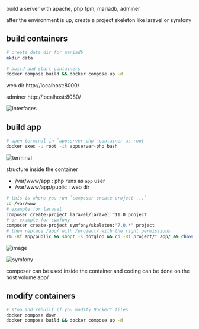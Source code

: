 build a server with apache, php fpm, mariadb, adminer

after the environment is up, create a project skeleton like laravel or symfony

## build containers

```bash
# create data dir for mariadb
mkdir data

# build and start containers
docker compose build && docker compose up -d
```

web dir
http://localhost:8000/

adminer 
http://localhost:8080/

![interfaces](https://github.com/st2f/server/assets/66139812/ae21ec8e-6413-4256-90b1-6442bff33897)

## build app

```bash
# open terminal in `appserver-php` container as root
docker exec -u root -it appserver-php bash
```

![terminal](https://github.com/st2f/server/assets/66139812/cc0c17ac-61fd-4493-b274-5ae7b78e006e)

structure inside the container
- /var/www/app : php runs as `app` user 
- /var/www/app/public : web dir
  
```bash
# this is where you run `composer create-project ...`
cd /var/www
# example for laravel
composer create-project laravel/laravel:^11.0 project
# or example for symfony
composer create-project symfony/skeleton:"7.0.*" project
# then replace /app/ with /project/ with the right permissions
rm -Rf app/public && shopt -s dotglob && cp -Rf project/* app/ && chown -R app:app app/
```

![image](https://github.com/st2f/server/assets/66139812/199a7451-9796-4774-929e-19c95942f2bd)

![symfony](https://github.com/st2f/server/assets/66139812/445e4ed4-8639-4d43-b3a8-0aa96a01387f)

composer can be used inside the container and coding can be done on the host volume app/


## modify containers

```bash
# stop and rebuilt if you modify Docker* files
docker compose down
docker compose build && docker compose up -d
```



